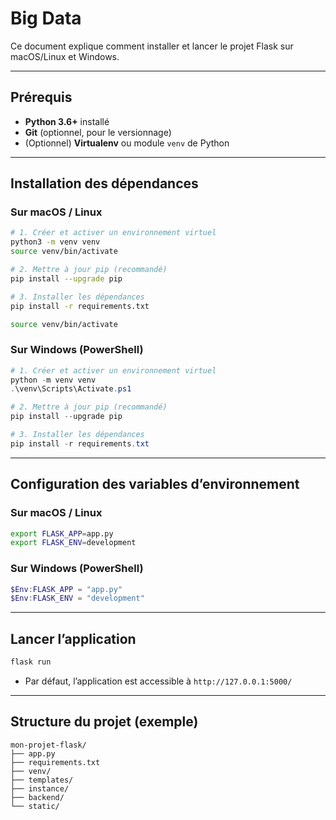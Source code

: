 # Big Data

Ce document explique comment installer et lancer le projet Flask sur macOS/Linux et Windows.

---

## Prérequis

- **Python 3.6+** installé
- **Git** (optionnel, pour le versionnage)
- (Optionnel) **Virtualenv** ou module `venv` de Python

---

## Installation des dépendances

### Sur macOS / Linux

```bash
# 1. Créer et activer un environnement virtuel
python3 -m venv venv
source venv/bin/activate

# 2. Mettre à jour pip (recommandé)
pip install --upgrade pip

# 3. Installer les dépendances
pip install -r requirements.txt

source venv/bin/activate
```




### Sur Windows (PowerShell)

```powershell
# 1. Créer et activer un environnement virtuel
python -m venv venv
.\venv\Scripts\Activate.ps1

# 2. Mettre à jour pip (recommandé)
pip install --upgrade pip

# 3. Installer les dépendances
pip install -r requirements.txt
```

---

## Configuration des variables d’environnement

### Sur macOS / Linux

```bash
export FLASK_APP=app.py
export FLASK_ENV=development
```

### Sur Windows (PowerShell)

```powershell
$Env:FLASK_APP = "app.py"
$Env:FLASK_ENV = "development"
```

---

## Lancer l’application

```bash
flask run
```

- Par défaut, l’application est accessible à `http://127.0.0.1:5000/`
---

## Structure du projet (exemple)

```
mon-projet-flask/
├── app.py
├── requirements.txt
├── venv/
├── templates/
├── instance/
├── backend/
└── static/
```

